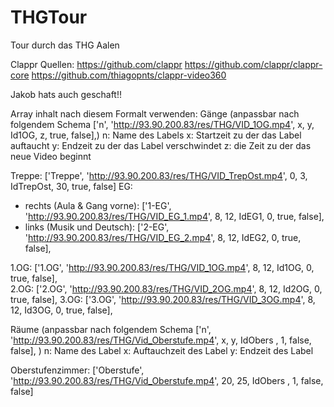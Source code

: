 # THGTour
Tour durch das THG Aalen

Clappr Quellen:
https://github.com/clappr
https://github.com/clappr/clappr-core
https://github.com/thiagopnts/clappr-video360

Jakob hats auch geschaft!!

Array inhalt nach diesem Formalt verwenden:
Gänge (anpassbar nach folgendem Schema
  ['n', 'http://93.90.200.83/res/THG/VID_1OG.mp4', x, y, Id1OG, z, true, false],)
  n: Name des Labels
  x: Startzeit zu der das Label auftaucht
  y: Endzeit zu der das Label verschwindet
  z: die Zeit zu der das neue Video beginnt

  Treppe:
    ['Treppe', 'http://93.90.200.83/res/THG/VID_TrepOst.mp4', 0, 3, IdTrepOst, 30, true, false]
  EG:
  - rechts (Aula & Gang vorne):
    ['1-EG', 'http://93.90.200.83/res/THG/VID_EG_1.mp4', 8, 12, IdEG1, 0, true, false],
  - links (Musik und Deutsch):
    ['2-EG', 'http://93.90.200.83/res/THG/VID_EG_2.mp4', 8, 12, IdEG2, 0, true, false],

  1.OG:
    ['1.OG', 'http://93.90.200.83/res/THG/VID_1OG.mp4', 8, 12, Id1OG, 0, true, false],  
  2.OG:
    ['2.OG', 'http://93.90.200.83/res/THG/VID_2OG.mp4', 8, 12, Id2OG, 0, true, false],
  3.OG:
    ['3.OG', 'http://93.90.200.83/res/THG/VID_3OG.mp4', 8, 12, Id3OG, 0, true, false],

Räume (anpassbar nach folgendem Schema
  ['n', 'http://93.90.200.83/res/THG/Vid_Oberstufe.mp4', x, y, IdObers , 1, false, false], )
  n: Name des Label
  x: Auftauchzeit des Label
  y: Endzeit des Label

  Oberstufenzimmer:
    ['Oberstufe', 'http://93.90.200.83/res/THG/Vid_Oberstufe.mp4', 20, 25, IdObers , 1, false, false]
